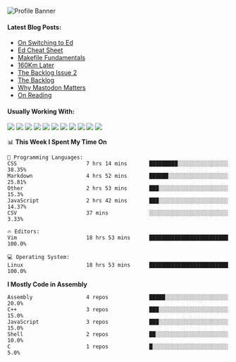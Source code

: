 ![Profile Banner](https://github.com/otherm/otherm/blob/master/readme.png)
#### Latest Blog Posts:
<!-- BLOG-POST-LIST:START -->
- [On Switching to Ed](https://0066cc.com/blog/usingEd/)
- [Ed Cheat Sheet](https://0066cc.com/blog/edCheatSheet/)
- [Makefile Fundamentals](https://0066cc.com/blog/makefile/)
- [160Km Later](https://0066cc.com/blog/running/)
- [The Backlog Issue 2](https://0066cc.com/blog/backlog2/)
- [The Backlog](https://0066cc.com/blog/backlog/)
- [Why Mastodon Matters](https://0066cc.com/blog/mastodon/)
- [On Reading](https://0066cc.com/blog/onreading/)
<!-- BLOG-POST-LIST:END -->
#### Usually Working With:
<p float="left">

<img src="https://img.shields.io/badge/c%20-%2300599C.svg?&style=for-the-badge&logo=c&logoColor=white"/>
<img src="https://img.shields.io/badge/c++%20-%2300599C.svg?&style=for-the-badge&logo=c%2B%2B&ogoColor=white"/>

<img src="https://img.shields.io/badge/html5%20-%23E34F26.svg?&style=for-the-badge&logo=html5&logoColor=white"/>
<img src="https://img.shields.io/badge/css3%20-%231572B6.svg?&style=for-the-badge&logo=css3&logoColor=white"/>
<img src="https://img.shields.io/badge/javascript%20-%23323330.svg?&style=for-the-badge&logo=javascript&logoColor=%23F7DF1E"/>

<img src="https://img.shields.io/badge/react%20-%2320232a.svg?&style=for-the-badge&logo=react&logoColor=%2361DAFB"/>
<img src="https://img.shields.io/badge/react_native%20-%2320232a.svg?&style=for-the-badge&logo=react&logoColor=%2361DAFB"/>
<img src="https://img.shields.io/badge/github%20-%23121011.svg?&style=for-the-badge&logo=github&logoColor=white"/>

<img src="https://img.shields.io/badge/markdown-%23000000.svg?&style=for-the-badge&logo=markdown&logoColor=white"/>
<img src="https://img.shields.io/badge/shell_script%20-%23121011.svg?&style=for-the-badge&logo=gnu-bash&logoColor=white"/>
<img src="https://img.shields.io/badge/latex%20-%23008080.svg?&style=for-the-badge&logo=latex&logoColor=white"/>
</p>

<!--START_SECTION:waka-->
📊 **This Week I Spent My Time On** 

```text
💬 Programming Languages: 
CSS                      7 hrs 14 mins       █████████░░░░░░░░░░░░░░░░   38.35% 
Markdown                 4 hrs 52 mins       ██████░░░░░░░░░░░░░░░░░░░   25.81% 
Other                    2 hrs 53 mins       ███░░░░░░░░░░░░░░░░░░░░░░   15.3% 
JavaScript               2 hrs 42 mins       ███░░░░░░░░░░░░░░░░░░░░░░   14.37% 
CSV                      37 mins             ░░░░░░░░░░░░░░░░░░░░░░░░░   3.33%

🔥 Editors: 
Vim                      18 hrs 53 mins      █████████████████████████   100.0%

💻 Operating System: 
Linux                    18 hrs 53 mins      █████████████████████████   100.0%

```

**I Mostly Code in Assembly** 

```text
Assembly                 4 repos             █████░░░░░░░░░░░░░░░░░░░░   20.0% 
C++                      3 repos             ███░░░░░░░░░░░░░░░░░░░░░░   15.0% 
JavaScript               3 repos             ███░░░░░░░░░░░░░░░░░░░░░░   15.0% 
Shell                    2 repos             ██░░░░░░░░░░░░░░░░░░░░░░░   10.0% 
C                        1 repos             █░░░░░░░░░░░░░░░░░░░░░░░░   5.0%

```



<!--END_SECTION:waka-->
